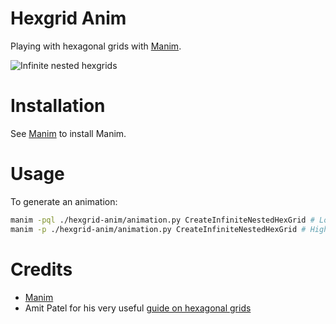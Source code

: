 # Hexgrid Anim

Playing with hexagonal grids with [Manim](https://github.com/ManimCommunity/manim). 

![Infinite nested hexgrids](https://raw.githubusercontent.com/mthiboust/hexgrid-anim/docs/infinite_nested_hexgrid_640x360.gif)

# Installation

See [Manim](https://github.com/ManimCommunity/manim) to install Manim.

# Usage

To generate an animation:
```bash
manim -pql ./hexgrid-anim/animation.py CreateInfiniteNestedHexGrid # Low resolution
manim -p ./hexgrid-anim/animation.py CreateInfiniteNestedHexGrid # High resolution
```

# Credits

* [Manim](https://github.com/ManimCommunity/manim)
* Amit Patel for his very useful [guide on hexagonal grids](https://www.redblobgames.com/grids/hexagons/)
